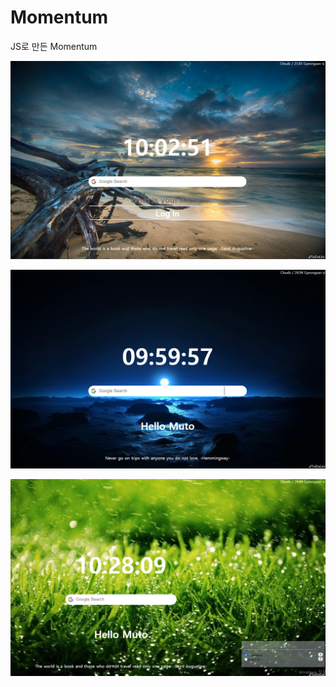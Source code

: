 # Momentum
JS로 만든 Momentum

![Screenshot1](./Screenshot/s1.PNG)

![Screenshot2](./Screenshot/s2.PNG)

![Screenshot3](./Screenshot/s3.PNG)
